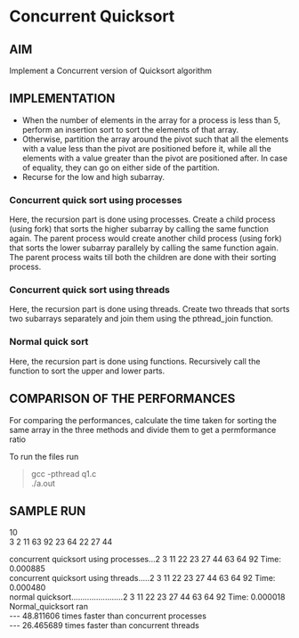 
# Concurrent Quicksort

## AIM

Implement a Concurrent version of Quicksort algorithm

## IMPLEMENTATION

- When the number of elements in the array for a process is less than 5, perform an insertion sort to sort the elements of that array.
- Otherwise, partition the array around the pivot such that all the elements with a value less than the pivot are positioned before it, while all the elements with a value greater than the pivot are positioned after. In case of equality, they can go on either side of the partition.
- Recurse for the low and high subarray.

### Concurrent quick sort using processes

Here, the recursion part is done using processes. Create a child process (using fork) that sorts the higher subarray by calling the same function again. The parent process would create another child process (using fork) that sorts the lower subarray parallely by calling the same function again. The parent process waits till both the children are done with their sorting process.

### Concurrent quick sort using threads

Here, the recursion part is done using threads. Create two threads that sorts two subarrays separately and join them using the pthread_join function.

### Normal quick sort

Here, the recursion part is done using functions. Recursively call the function to sort the upper and lower parts.

## COMPARISON OF THE PERFORMANCES

For comparing the performances, calculate the time taken for sorting the same array in the three methods and divide them to get a permformance ratio

To run the files run
> gcc -pthread q1.c  
> ./a.out

## SAMPLE RUN

10  
3 2 11 63 92 23 64 22 27 44

 concurrent quicksort using processes...2 3 11 22 23 27 44 63 64 92 Time: 0.000885  
 concurrent quicksort using threads.....2 3 11 22 23 27 44 63 64 92 Time: 0.000480  
 normal quicksort.......................2 3 11 22 23 27 44 63 64 92 Time: 0.000018  
Normal_quicksort ran  
         --- 48.811606 times faster than concurrent processes  
         --- 26.465689 times faster than concurrent threads
